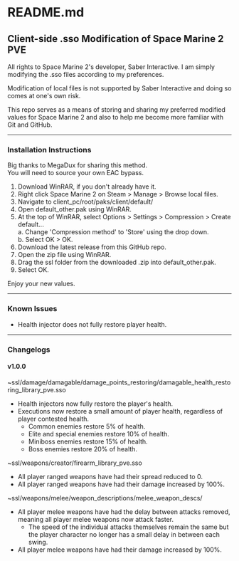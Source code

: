 # README.md
## Client-side .sso Modification of Space Marine 2 PVE
All rights to Space Marine 2's developer, Saber Interactive. I am simply modifying the .sso files 
according to my preferences.

Modification of local files is not supported by Saber Interactive and doing so comes at one's own risk.

This repo serves as a means of storing and sharing my preferred modified values for Space Marine 2 and also to help me become more familiar with Git and GitHub.

---

### Installation Instructions
Big thanks to MegaDux for sharing this method.  
You will need to source your own EAC bypass.
1. Download WinRAR, if you don't already have it.
2. Right click Space Marine 2 on Steam > Manage > Browse local files.
3. Navigate to client_pc/root/paks/client/default/
4. Open default_other.pak using WinRAR.
5. At the top of WinRAR, select Options > Settings > Compression > Create default...  
    a. Change 'Compression method' to 'Store' using the drop down.  
    b. Select OK > OK.
6. Download the latest release from this GitHub repo.
7. Open the zip file using WinRAR.
8. Drag the ssl folder from the downloaded .zip into default_other.pak.
9. Select OK.

Enjoy your new values.

---

### Known Issues
- Health injector does not fully restore player health.

---

### Changelogs
#### v1.0.0
~ssl/damage/damagable/damage_points_restoring/damagable_health_restoring_library_pve.sso
- Health injectors now fully restore the player's health.
- Executions now restore a small amount of player health, regardless of player contested health.
    - Common enemies restore 5% of health.
    - Elite and special enemies restore 10% of health.
    - Miniboss enemies restore 15% of health.
    - Boss enemies restore 20% of health.

~ssl/weapons/creator/firearm_library_pve.sso
- All player ranged weapons have had their spread reduced to 0.
- All player ranged weapons have had their damage increased by 100%.

~ssl/weapons/melee/weapon_descriptions/melee_weapon_descs/
- All player melee weapons have had the delay between attacks removed, meaning all player melee weapons
  now attack faster.
    - The speed of the individual attacks themselves remain the same but the player character no longer
      has a small delay in between each swing.
- All player melee weapons have had their damage increased by 100%.